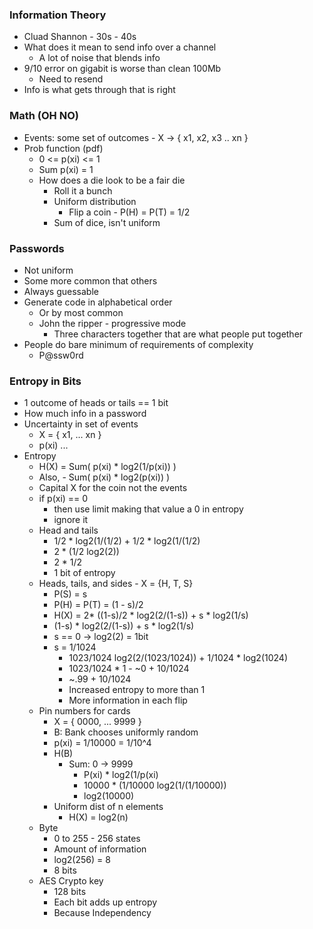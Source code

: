 
### Information Theory
- Cluad Shannon - 30s - 40s
- What does it mean to send info over a channel
    - A lot of noise that blends info
- 9/10 error on gigabit is worse than clean 100Mb
    -  Need to resend
- Info is what gets through that is right

### Math (OH NO) 
- Events: some set of outcomes - X -> { x1, x2, x3 .. xn }
- Prob function (pdf) 
    - 0 <= p(xi) <= 1 
    - Sum p(xi) = 1
    - How does a die look to be a fair die
        - Roll it a bunch
        - Uniform distribution
            - Flip a coin - P(H) = P(T) = 1/2
        - Sum of dice, isn't uniform

### Passwords
- Not uniform
- Some more common that others
- Always guessable
- Generate code in alphabetical order
    - Or by most common
    - John the ripper - progressive mode
        - Three characters together that are what people put together
- People do bare minimum of requirements of complexity
    - P@ssw0rd

### Entropy in Bits
- 1 outcome of heads or tails == 1 bit
- How much info in a password
- Uncertainty in set of events 
    - X = { x1, ... xn } 
    - p(xi) ...
- Entropy
    - H(X) = Sum( p(xi) * log2(1/p(xi)) )
    - Also, - Sum( p(xi) * log2(p(xi)) )
    - Capital X for the coin not the events
    - if p(xi) == 0
        - then use limit making that value a 0 in entropy
        - ignore it
    - Head and tails
        - 1/2 * log2(1/(1/2) + 1/2 * log2(1/(1/2)
        - 2 * (1/2 log2(2)) 
        - 2 * 1/2 
        - 1 bit of entropy 
    - Heads, tails, and sides - X = {H, T, S}
        - P(S) = s 
        - P(H) = P(T) = (1 - s)/2
        - H(X) = 2* ((1-s)/2 * log2(2/(1-s)) + s * log2(1/s)
        - (1-s) * log2(2/(1-s)) + s * log2(1/s)
        - s == 0 -> log2(2) = 1bit
        - s = 1/1024
            - 1023/1024 log2(2/(1023/1024)) + 1/1024 * log2(1024)
            - 1023/1024 * 1 - ~0 + 10/1024
            - ~.99 + 10/1024
            - Increased entropy to more than 1
            - More information in each flip
    - Pin numbers for cards
        - X = { 0000, ... 9999 }
        - B: Bank chooses uniformly random
        - p(xi) = 1/10000 = 1/10^4
        - H(B)
            - Sum: 0 -> 9999
                - P(xi) * log2(1/p(xi)
                - 10000 * (1/10000 log2(1/(1/10000))
                - log2(10000)
        - Uniform dist of n elements
            - H(X) = log2(n)
    - Byte 
        - 0 to 255 - 256 states
        - Amount of information
        - log2(256) = 8
        - 8 bits
    - AES Crypto key
        - 128 bits 
        - Each bit adds up entropy 
        - Because Independency


